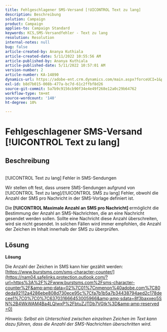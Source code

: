 ```yaml
---
title: Fehlgeschlagener SMS-Versand [!UICONTROL Text zu lang]
description: Beschreibung
solution: Campaign
product: Campaign
applies-to: Campaign Standard
keywords: KCS,SMS-Versandfehler - Text zu lang
resolution: Resolution
internal-notes: null
bug: false
article-created-by: Ananya Kuthiala
article-created-date: 5/11/2022 10:55:56 AM
article-published-by: Ananya Kuthiala
article-published-date: 5/11/2022 10:57:01 AM
version-number: 2
article-number: KA-14890
dynamics-url: https://adobe-ent.crm.dynamics.com/main.aspx?forceUCI=1&pagetype=entityrecord&etn=knowledgearticle&id=3ff419ea-18d1-ec11-a7b5-0022480a8e40
exl-id: b8d7b015-008b-477a-bc7d-61c2ffbf8d26
source-git-commit: 5a7b9c9156cb90f34e4e49f268e12a0c29b64762
workflow-type: tm+mt
source-wordcount: '140'
ht-degree: 10%

---
```


# Fehlgeschlagener SMS-Versand [!UICONTROL Text zu lang]

## Beschreibung

<br>[!UICONTROL Text zu lang] Fehler in SMS-Sendungen

Wir stellen oft fest, dass unsere SMS-Sendungen aufgrund von [!UICONTROL Text zu lang]/[!UICONTROL SMS zu lang] Fehler, obwohl die Anzahl der SMS pro Nachricht in der SMS-Vorlage definiert ist.

Die <b>[!UICONTROL Maximale Anzahl an SMS pro Nachricht] </b>ermöglicht die Bestimmung der Anzahl an SMS-Nachrichten, die an eine Nachricht gesendet werden sollen. Sollte eine Nachricht diese Anzahl überschreiten, wird sie nicht gesendet. In solchen Fällen wird immer empfohlen, die Anzahl der Zeichen im Inhalt innerhalb der SMS zu überprüfen.

## Lösung

<b>Lösung</b>

Die Anzahl der Zeichen in SMS kann hier gezählt werden: [https://www.burstsms.com/sms-character-counter/](https://nam04.safelinks.protection.outlook.com/?url=https%3A%2F%2Fwww.burstsms.com%2Fsms-character-counter%2F&amp;amp;data=02%7C01%7Cnmenon%40adobe.com%7C80deda92112a4286ebe808d730ece95c%7Cfa7b1b5a7b34438794aed2c178decee1%7C0%7C0%7C637031666453005966&amp;amp;sdata=8f3baxxeo5SN%2B4WkWAM4Ba4LQIwxP%2FbtuZJTDb7VGtk%3D&amp;amp;reserved=0)


*Hinweis: Selbst ein Unterschied zwischen einzelnen Zeichen im Text kann dazu führen, dass die Anzahl der SMS-Nachrichten überschritten wird.*
